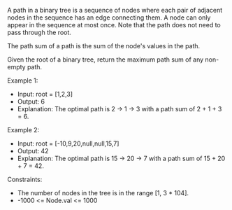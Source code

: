 A path in a binary tree is a sequence of nodes where each pair of adjacent nodes in the sequence has an edge connecting them. A node can only appear in the sequence at most once. Note that the path does not need to pass through the root.

The path sum of a path is the sum of the node's values in the path.

Given the root of a binary tree, return the maximum path sum of any non-empty path.

Example 1:


- Input: root = [1,2,3]
- Output: 6
- Explanation: The optimal path is 2 -> 1 -> 3 with a path sum of 2 + 1 + 3 = 6.

Example 2:


- Input: root = [-10,9,20,null,null,15,7]
- Output: 42 
- Explanation: The optimal path is 15 -> 20 -> 7 with a path sum of 15 + 20 + 7 = 42.

Constraints:
- The number of nodes in the tree is in the range [1, 3 * 104].
- -1000 <= Node.val <= 1000